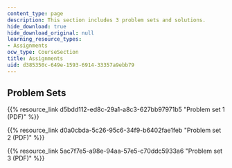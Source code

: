 ```yaml
---
content_type: page
description: This section includes 3 problem sets and solutions.
hide_download: true
hide_download_original: null
learning_resource_types:
- Assignments
ocw_type: CourseSection
title: Assignments
uid: d385350c-649e-1593-6914-33357a9ebb79
---
```


Problem Sets
------------

{{% resource_link d5bdd112-ed8c-29a1-a8c3-627bb97971b5 "Problem set 1 (PDF)" %}}

{{% resource_link d0a0cbda-5c26-95c6-34f9-b6402fae1feb "Problem set 2 (PDF)" %}}

{{% resource_link 5ac7f7e5-a98e-94aa-57e5-c70ddc5933a6 "Problem set 3 (PDF)" %}}